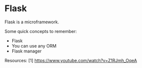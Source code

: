 # Flask

Flask is a microframework.

Some quick concepts to remember:
- Flask
- You can use any ORM
- Flask manager

Resources:
[1] https://www.youtube.com/watch?v=Z1RJmh_OqeA
